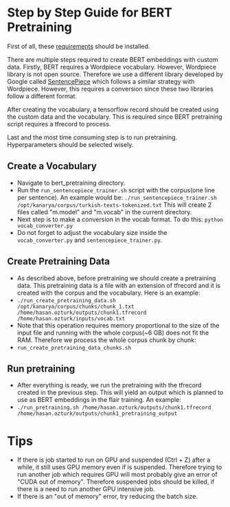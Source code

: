 # Step by Step Guide for BERT Pretraining


First of all, these [requirements](https://github.com/derlem/kanarya/blob/bert_pretraining/requirements.txt) should be installed.

There are multiple steps required to create BERT embeddings with custom data. Firstly, BERT requires a Wordpiece vocabulary. However,
Wordpiece library is not open source. Therefore we use a different library developed by Google called [SentencePiece](https://github.com/google/sentencepiece) 
which follows a similar strategy with Wordpiece. However, this requires a conversion since these two libraries follow a different format.

After creating the vocabulary, a tensorflow record should be created using the custom data and the vocabulary. This is required since BERT
pretraining script requires a tfrecord to process.

Last and the most time consuming step is to run pretraining. Hyperparameters should be selected wisely.

## Create a Vocabulary

- Navigate to bert_pretraining directory.
- Run the `run_sentencepiece_trainer.sh` script with the corpus(one line per sentence). An example would be: `./run_sentencepiece_trainer.sh /opt/kanarya/corpus/turkish-texts-tokenized.txt`
This will create 2 files called "m.model" and "m.vocab" in the current directory.
- Next step is to make a conversion in the vocab format. To do this: `python vocab_converter.py`
- Do not forget to adjust the vocabulary size inside the `vocab_converter.py` and `sentencepiece_trainer.py`. 
 
## Create Pretraining Data

- As described above, before pretraining we should create a pretraining data. This pretraining data is a file with an extension of tfrecord
and it is created with the corpus and the vocabulary. Here is an example:
- `./run_create_pretraining_data.sh /opt/kanarya/corpus/chunks/chunk_1.txt /home/hasan.ozturk/outputs/chunk1.tfrecord /home/hasan.ozturk/inputs/vocab.txt`
- Note that this operation requires memory proportional to the size of the input file and running with the whole corpus(~6 GB) does not 
fit the RAM. Therefore we process the whole corpus chunk by chunk:
- `run_create_pretraining_data_chunks.sh`

## Run pretraining 

- After everything is ready, we run the pretraining with the tfrecord created in the previous step. This will yield an output which 
is planned to use as BERT embeddings in the flair training. An example:
- `./run_pretraining.sh /home/hasan.ozturk/outputs/chunk1.tfrecord /home/hasan.ozturk/outputs/chunk1_pretraining_output`


# Tips

- If there is job started to run on GPU and suspended (Ctrl + Z) after a while, it still uses GPU memory even if is suspended. Therefore
trying to run another job which requires GPU will most probably give an error of "CUDA out of memory". Therefore suspended jobs should be 
killed, if there is a need to run another GPU intensive job.
- If there is an "out of memory" error, try reducing the batch size.




